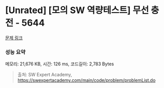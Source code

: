 # [Unrated] [모의 SW 역량테스트] 무선 충전 - 5644 

[문제 링크](https://swexpertacademy.com/main/code/problem/problemDetail.do?contestProbId=AWXRDL1aeugDFAUo) 

### 성능 요약

메모리: 21,676 KB, 시간: 126 ms, 코드길이: 2,783 Bytes



> 출처: SW Expert Academy, https://swexpertacademy.com/main/code/problem/problemList.do